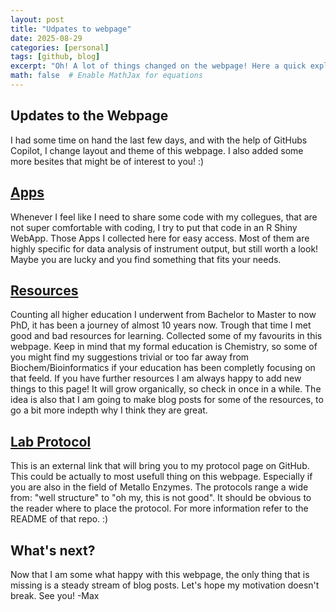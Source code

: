 ```yaml
---
layout: post
title: "Udpates to webpage"
date: 2025-08-29
categories: [personal]
tags: [github, blog]
excerpt: "Oh! A lot of things changed on the webpage! Here a quick explaination why how where ..."
math: false  # Enable MathJax for equations
---
```


## Updates to the Webpage
I had some time on hand the last few days, and with the help of GitHubs Copilot, I change layout and theme of this webpage.
I also added some more besites that might be of interest to you! :)

## [Apps](../apps/)
Whenever I feel like I need to share some code with my collegues, that are not super comfortable with coding, I try to put that code in an R Shiny WebApp. Those Apps I collected here for easy access. Most of them are highly specific for data analysis of instrument output, but still worth a look! Maybe you are lucky and you find something that fits your needs.

## [Resources](../resources)
Counting all higher education I underwent from Bachelor to Master to now PhD, it has been a journey of almost 10 years now. Trough that time I met good and bad resources for learning. Collected some of my favourits in this webpage. Keep in mind that my formal education is Chemistry, so some of you might find my suggestions trivial or too far away from Biochem/Bioinformatics if your education has been completly focusing on that feeld. If you have further resources I am always happy to add new things to this page! It will grow organically, so check in once in a while. The idea is also that I am going to make blog posts for some of the resources, to go a bit more indepth why I think they are  great.

## [Lab Protocol](https://github.com/boehmax/protocols)
This is an external link that will bring you to my protocol page on GitHub. This could be actually to most usefull thing on this webpage. Especially if you are also in the field of Metallo Enzymes. The protocols range a wide from: "well structure" to "oh my, this is not good". It should be obvious to the reader where to place the protocol. For more information refer to the README of that repo. :)

## What's next?
Now that I am some what happy with this webpage, the only thing that is missing is a steady stream of blog posts. Let's hope my motivation doesn't break. See you! -Max
